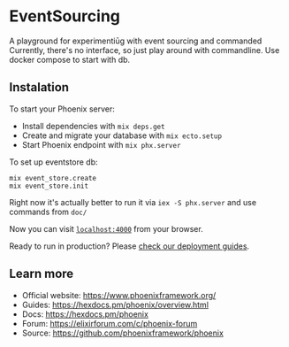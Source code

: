 # EventSourcing

A playground for experimentiūg with event sourcing and commanded
Currently, there's no interface, so just play around with commandline. Use docker compose to start with db.

## Instalation

To start your Phoenix server:

  * Install dependencies with `mix deps.get`
  * Create and migrate your database with `mix ecto.setup`
  * Start Phoenix endpoint with `mix phx.server`

To set up eventstore db:
```
mix event_store.create                               
mix event_store.init
```
Right now it's actually better to run it via `iex -S phx.server` and use commands from `doc/`

Now you can visit [`localhost:4000`](http://localhost:4000) from your browser.

Ready to run in production? Please [check our deployment guides](https://hexdocs.pm/phoenix/deployment.html).

## Learn more

  * Official website: https://www.phoenixframework.org/
  * Guides: https://hexdocs.pm/phoenix/overview.html
  * Docs: https://hexdocs.pm/phoenix
  * Forum: https://elixirforum.com/c/phoenix-forum
  * Source: https://github.com/phoenixframework/phoenix
